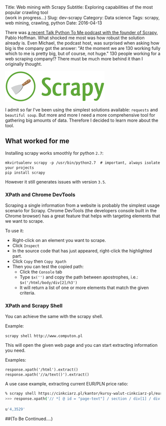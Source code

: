 Title: Web mining with Scrapy
Subtitle: Exploring capabilities of the most popular crawling tool <br/>(work in progress...)
Slug: dev-scrapy
Category: Data science
Tags: scrapy, web mining, crawling, python
Date: 2016-04-13



There was [a recent Talk Python To Me podcast with the founder of Scrapy](https://talkpython.fm/episodes/show/50/web-scraping-at-scale-with-scrapy-and-scrapinghub), Pablo Hoffman.
What shocked me most was how robust the solution already is. Even Michael, the podcast host, was surprised when asking
how big is the company got the answer: "At the moment we are 130 working fully which to me is pretty big, but of course, not huge."
130 people working for a web scraping company!? There must be much more behind it than I originally thought.

![Scrapy Logo](images/scrapylogo.png)

I admit so far I've been using the simplest solutions available: `requests` and `beautiful soup`.
But more and more I need a more comprehensive tool for gathering big amounts of data.
Therefore I decided to learn more about the tool.

What worked for me
------------------

Installing scrapy works smoothly for python `2.7`:

```
mkvirtualenv scrapy -p /usr/bin/python2.7  # important, always isolate your projects
pip install scrapy
```

However it still generates issues with version `3.5`.

### XPath and Chrome DevTools

Scraping a single information from a website is probably the simplest usage scenario for Scrapy.
Chrome DevTools (the developers console built in the Chrome browser) has a great feature that helps with targeting elements that we
want to scrape.

To use it:

* Right-click on an element you want to scrape.
* Click `Inspect`
* In the source code that has just appeared, right-click the highlighted part.
* Click `Copy` then `Copy Xpath`
* Then you can test the copied path:
  * Click the `Console` tab
  * Type `$x('')` and copy the path between apostrophes, i.e.: `$x('/html/body/div[2]/h3')`
  * It will return a list of one or more elements that match the given criteria.

### XPath and Scrapy Shell

You can achieve the same with the scrapy shell.

Example:

```scrapy shell http://www.computon.pl```

This will open the given web page and you can start extracting information you need.

Examples:

```
response.xpath('/html').extract()
response.xpath('//a/text()').extract()
```

A use case example, extracting current EUR/PLN price ratio:
```bash
% scrapy shell https://cinkciarz.pl/kantor/kursy-walut-cinkciarz-pl/eur
>>> response.xpath('// *[ @ id = "page-text"] / section / div[1] / div[2] / div[4] / span / text()').extract()[0].strip()

u'4,3529'
```
##(To Be Continued....)
